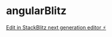 # angularBlitz

[Edit in StackBlitz next generation editor ⚡️](https://stackblitz.com/~/github.com/prince520-lsy/angularBlitz)